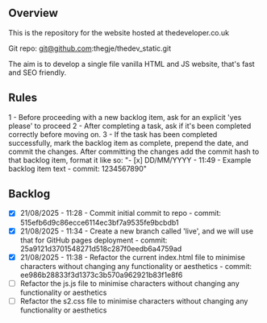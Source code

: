 ## Overview
This is the repository for the website hosted at thedeveloper.co.uk

Git repo: git@github.com:thegje/thedev_static.git

The aim is to develop a single file vanilla HTML and JS website, that's fast and SEO friendly.
 
## Rules 
1 - Before proceeding with a new backlog item, ask for an explicit 'yes please' to proceed 
2 - After completing a task, ask if it's been completed correctly before moving on. 
3 - If the task has been completed successfully, mark the backlog item as complete, prepend the date, and commit the changes. After committing the changes add the commit hash to that backlog item, format it like so: "- [x] DD/MM/YYYY - 11:49 - Example backlog item text - commit: 1234567890"

## Backlog
- [x] 21/08/2025 - 11:28 - Commit initial commit to repo - commit: 515efb6d9c86ecce6114ec3bf7a9535fe9bcbdb1
- [x] 21/08/2025 - 11:34 - Create a new branch called 'live', and we will use that for GitHub pages deployment - commit: 25a9121d3701548271d518c287f0eedb6a4759ad
- [x] 21/08/2025 - 11:38 - Refactor the current index.html file to minimise characters without changing any functionality or aesthetics - commit: ee986b28833f3d1373c3b570a962921b83f1e8f6
- [ ] Refactor the js.js file to minimise characters without changing any functionality or aesthetics
- [ ] Refactor the s2.css file to minimise characters without changing any functionality or aesthetics